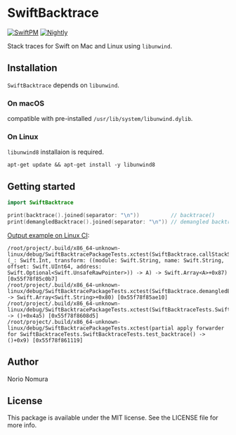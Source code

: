 # SwiftBacktrace
[![SwiftPM](https://github.com/norio-nomura/SwiftBacktrace/workflows/SwiftPM/badge.svg)](https://launch-editor.github.com/actions?workflowID=SwiftPM&event=pull_request&nwo=norio-nomura%2FSwiftBacktrace)
[![Nightly](https://github.com/norio-nomura/SwiftBacktrace/workflows/Nightly/badge.svg)](https://launch-editor.github.com/actions?workflowID=Nightly&event=pull_request&nwo=norio-nomura%2FSwiftBacktrace)

Stack traces for Swift on Mac and Linux using `libunwind`.

## Installation

`SwiftBacktrace` depends on `libunwind`.

### On macOS
compatible with pre-installed `/usr/lib/system/libunwind.dylib`.

### On Linux
`libunwind8` installaion is required.
```
apt-get update && apt-get install -y libunwind8
```

## Getting started
```swift
import SwiftBacktrace

print(backtrace().joined(separator: "\n"))          // backtrace()
print(demangledBacktrace().joined(separator: "\n")) // demangled backtrace
```

[Output example on Linux CI](https://circleci.com/gh/norio-nomura/SwiftBacktrace/16):
```
/root/project/.build/x86_64-unknown-linux/debug/SwiftBacktracePackageTests.xctest(SwiftBacktrace.callStackSymbols<A>(_: Swift.Int, transform: ((module: Swift.String, name: Swift.String, offset: Swift.UInt64, address: Swift.Optional<Swift.UnsafeRawPointer>)) -> A) -> Swift.Array<A>+0x87) [0x55f78f85c0b7]
/root/project/.build/x86_64-unknown-linux/debug/SwiftBacktracePackageTests.xctest(SwiftBacktrace.demangledBacktrace(Swift.Int) -> Swift.Array<Swift.String>+0x80) [0x55f78f85ae10]
/root/project/.build/x86_64-unknown-linux/debug/SwiftBacktracePackageTests.xctest(SwiftBacktraceTests.SwiftBacktraceTests.test_backtrace() -> ()+0x4a5) [0x55f78f8608d5]
/root/project/.build/x86_64-unknown-linux/debug/SwiftBacktracePackageTests.xctest(partial apply forwarder for SwiftBacktraceTests.SwiftBacktraceTests.test_backtrace() -> ()+0x9) [0x55f78f861119]
```

## Author

Norio Nomura

## License

This package is available under the MIT license. See the LICENSE file for more info.
